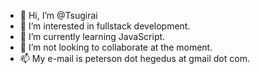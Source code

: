 - 👋 Hi, I’m @Tsugirai
- 👀 I’m interested in fullstack development.
- 🌱 I’m currently learning JavaScript.
- 💞️ I’m not looking to collaborate at the moment.
- 📫 My e-mail is peterson dot hegedus at gmail dot com.

<!---
Tsugirai/Tsugirai is a ✨ special ✨ repository because its `README.md` (this file) appears on your GitHub profile.
You can click the Preview link to take a look at your changes.
--->
